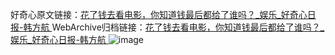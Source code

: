 好奇心原文链接：[花了钱去看电影，你知道钱最后都给了谁吗？_娱乐_好奇心日报-韩方航 ](https://www.qdaily.com/articles/9339.html)
WebArchive归档链接：[花了钱去看电影，你知道钱最后都给了谁吗？_娱乐_好奇心日报-韩方航 ](http://web.archive.org/web/20161228062654/http://www.qdaily.com:80/articles/9339.html)
![image](http://ww3.sinaimg.cn/large/007d5XDply1g3vf16ud0xj30u0cfpqv6)